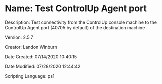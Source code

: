 ﻿# Name: Test ControlUp Agent port

Description: Test connectivity from the ControlUp console machine to the ControlUp Agent port (40705 by default) of the destination machine

Version: 2.5.7

Creator: Landon Winburn

Date Created: 07/14/2020 10:40:15

Date Modified: 07/28/2020 12:44:42

Scripting Language: ps1

